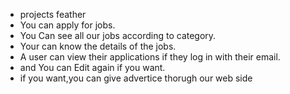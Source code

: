 



* projects feather
* You can apply for jobs.
* You Can see all our jobs according to category.
* Your can know the details of the jobs.
* A user can view their applications if they log in with their email.
* and You can Edit again if you want.
* if you want,you can give advertice thorugh our web side 

<!-- link live -->
<!-- [Read the README](https://example.com/path-to-readme/README.md) -->